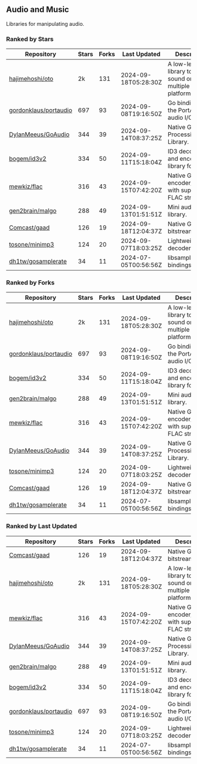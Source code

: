 ## Audio and Music

Libraries for manipulating audio.

### Ranked by Stars

| Repository | Stars | Forks | Last Updated | Description | 
|------------|-------|-------|--------------|-------------|
| [hajimehoshi/oto](https://github.com/hajimehoshi/oto) | 2k | 131 | 2024-09-18T05:28:30Z |  A low-level library to play sound on multiple platforms. |
| [gordonklaus/portaudio](https://github.com/gordonklaus/portaudio) | 697 | 93 | 2024-09-08T19:16:50Z |  Go bindings for the PortAudio audio I/O library. |
| [DylanMeeus/GoAudio](https://github.com/DylanMeeus/GoAudio) | 344 | 39 | 2024-09-14T08:37:25Z |  Native Go Audio Processing Library. |
| [bogem/id3v2](https://github.com/bogem/id3v2) | 334 | 50 | 2024-09-11T15:18:04Z |  ID3 decoding and encoding library for Go. |
| [mewkiz/flac](https://github.com/mewkiz/flac) | 316 | 43 | 2024-09-15T07:42:20Z |  Native Go FLAC encoder/decoder with support for FLAC streams. |
| [gen2brain/malgo](https://github.com/gen2brain/malgo) | 288 | 49 | 2024-09-13T01:51:51Z |  Mini audio library. |
| [Comcast/gaad](https://github.com/Comcast/gaad) | 126 | 19 | 2024-09-18T12:04:37Z |  Native Go AAC bitstream parser. |
| [tosone/minimp3](https://github.com/tosone/minimp3) | 124 | 20 | 2024-09-07T18:03:25Z |  Lightweight MP3 decoder library. |
| [dh1tw/gosamplerate](https://github.com/dh1tw/gosamplerate) | 34 | 11 | 2024-07-05T00:56:56Z |  libsamplerate bindings for go. |

### Ranked by Forks

| Repository | Stars | Forks | Last Updated | Description | 
|------------|-------|-------|--------------|-------------|
| [hajimehoshi/oto](https://github.com/hajimehoshi/oto) | 2k | 131 | 2024-09-18T05:28:30Z |  A low-level library to play sound on multiple platforms. |
| [gordonklaus/portaudio](https://github.com/gordonklaus/portaudio) | 697 | 93 | 2024-09-08T19:16:50Z |  Go bindings for the PortAudio audio I/O library. |
| [bogem/id3v2](https://github.com/bogem/id3v2) | 334 | 50 | 2024-09-11T15:18:04Z |  ID3 decoding and encoding library for Go. |
| [gen2brain/malgo](https://github.com/gen2brain/malgo) | 288 | 49 | 2024-09-13T01:51:51Z |  Mini audio library. |
| [mewkiz/flac](https://github.com/mewkiz/flac) | 316 | 43 | 2024-09-15T07:42:20Z |  Native Go FLAC encoder/decoder with support for FLAC streams. |
| [DylanMeeus/GoAudio](https://github.com/DylanMeeus/GoAudio) | 344 | 39 | 2024-09-14T08:37:25Z |  Native Go Audio Processing Library. |
| [tosone/minimp3](https://github.com/tosone/minimp3) | 124 | 20 | 2024-09-07T18:03:25Z |  Lightweight MP3 decoder library. |
| [Comcast/gaad](https://github.com/Comcast/gaad) | 126 | 19 | 2024-09-18T12:04:37Z |  Native Go AAC bitstream parser. |
| [dh1tw/gosamplerate](https://github.com/dh1tw/gosamplerate) | 34 | 11 | 2024-07-05T00:56:56Z |  libsamplerate bindings for go. |

### Ranked by Last Updated

| Repository | Stars | Forks | Last Updated | Description | 
|------------|-------|-------|--------------|-------------|
| [Comcast/gaad](https://github.com/Comcast/gaad) | 126 | 19 | 2024-09-18T12:04:37Z |  Native Go AAC bitstream parser. |
| [hajimehoshi/oto](https://github.com/hajimehoshi/oto) | 2k | 131 | 2024-09-18T05:28:30Z |  A low-level library to play sound on multiple platforms. |
| [mewkiz/flac](https://github.com/mewkiz/flac) | 316 | 43 | 2024-09-15T07:42:20Z |  Native Go FLAC encoder/decoder with support for FLAC streams. |
| [DylanMeeus/GoAudio](https://github.com/DylanMeeus/GoAudio) | 344 | 39 | 2024-09-14T08:37:25Z |  Native Go Audio Processing Library. |
| [gen2brain/malgo](https://github.com/gen2brain/malgo) | 288 | 49 | 2024-09-13T01:51:51Z |  Mini audio library. |
| [bogem/id3v2](https://github.com/bogem/id3v2) | 334 | 50 | 2024-09-11T15:18:04Z |  ID3 decoding and encoding library for Go. |
| [gordonklaus/portaudio](https://github.com/gordonklaus/portaudio) | 697 | 93 | 2024-09-08T19:16:50Z |  Go bindings for the PortAudio audio I/O library. |
| [tosone/minimp3](https://github.com/tosone/minimp3) | 124 | 20 | 2024-09-07T18:03:25Z |  Lightweight MP3 decoder library. |
| [dh1tw/gosamplerate](https://github.com/dh1tw/gosamplerate) | 34 | 11 | 2024-07-05T00:56:56Z |  libsamplerate bindings for go. |

